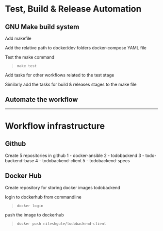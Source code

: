 # Test, Build & Release Automation

## GNU Make build system
Add makefile

Add the relative path to docker/dev folders docker-compose YAML file

Test the make command
> `make test`

Add tasks for other workflows related to the test stage

Similarly add the tasks for build & releases stages to the make file

## Automate the workflow

---
# Workflow infrastructure

## Github
Create 5 repositories in github
1 - docker-ansible
2 - todobackend
3 - todo-backend-base
4 - todobackend-client
5 - todobackend-specs

## Docker Hub
Create repository for storing docker images
todobackend

login to dockerhub from commandline
> `docker login`

push the image to dockerhub
> `docker push nileshgule/todobackend-client`
